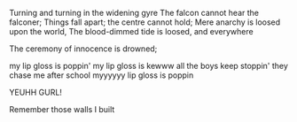 Turning and turning in the widening gyre
The falcon cannot hear the falconer;
Things fall apart; the centre cannot hold;
Mere anarchy is loosed upon the world,
The blood-dimmed tide is loosed, and everywhere

The ceremony of innocence is drowned;

my lip gloss is poppin'
my lip gloss is kewww
all the boys keep stoppin'
they chase me after school
myyyyyy lip gloss is poppin

YEUHH GURL!

Remember those walls I built
